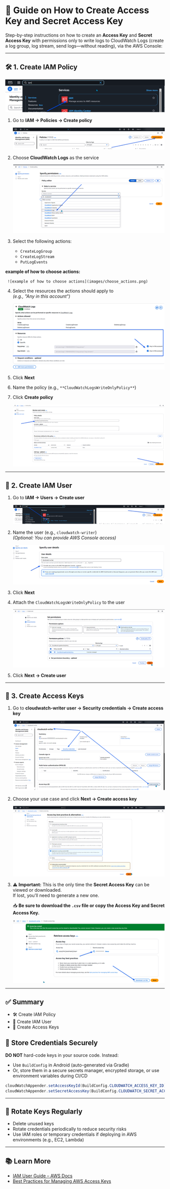 # 🔐 Guide on How to Create Access Key and Secret Access Key

Step-by-step instructions on how to create an **Access Key** and **Secret Access Key** with permissions only to write logs to CloudWatch Logs (create a log group, log stream, send logs—without reading), via the AWS Console:

---

## 🛠️ 1. Create IAM Policy

![Example of an IAM policy](images/IAM_policy.png)

1. Go to **IAM → Policies → Create policy**

    ![Create policy example](images/create_policy.png)

2. Choose **CloudWatch Logs** as the service

    ![Create policy example](images/choose_cloudwatch.png)

3. Select the following actions:
    - `CreateLogGroup`
    - `CreateLogStream`
    - `PutLogEvents`

**example of how to choose actions:**

     ![example of how to choose actions](images/choose_actions.png)


4. Select the resources the actions should apply to  
   *(e.g., "Any in this account")*

   ![Any in this account](images/any_in_this_account.png)

5. Click **Next**
6. Name the policy (e.g., `**CloudWatchLogsWriteOnlyPolicy**`)
7. Click **Create policy**

   ![Create policy](images/click_create_policy.png)

---

## 👤 2. Create IAM User

1. Go to **IAM → Users → Create user**

   ![Create user](images/create_user.png)

2. Name the user (e.g., `cloudwatch-writer`)  
   *(Optional: You can provide AWS Console access)*

   ![cloudwatch-writer](images/cloudwatch_writer.png)

3. Click **Next**
4. Attach the `CloudWatchLogsWriteOnlyPolicy` to the user

   ![Attach the `CloudWatchLogsWriteOnlyPolicy` to the user](images/create_user_final.png)

5. Click **Next → Create user**

---

## 🔑 3. Create Access Keys

1. Go to **cloudwatch-writer user → Security credentials → Create access key**

   ![Create access key](images/create_access_key.png)

2. Choose your use case and click **Next → Create access key**

   ![Create access key](images/create_access_key2.png)

3. ⚠️ **Important:** This is the only time the **Secret Access Key** can be viewed or downloaded.  
   If lost, you'll need to generate a new one.

   📥 **Be sure to download the `.csv` file or copy the Access Key and Secret Access Key.**

   ![file or copy the Access Key and Secret Access Key](images/create_access_key_final.png)

---

## ✅ Summary

- 🛠️ Create IAM Policy
- 👤 Create IAM User
- 🔑 Create Access Keys


## 📁 Store Credentials Securely

**DO NOT** hard-code keys in your source code. Instead:

- Use `BuildConfig` in Android (auto-generated via Gradle)
- Or, store them in a secure secrets manager, encrypted storage, or use environment variables during CI/CD

```java
cloudWatchAppender.setAccessKeyId(BuildConfig.CLOUDWATCH_ACCESS_KEY_ID);
cloudWatchAppender.setSecretAccessKey(BuildConfig.CLOUDWATCH_SECRET_ACCESS_KEY);
```

---

## 🔁 Rotate Keys Regularly

- Delete unused keys
- Rotate credentials periodically to reduce security risks
- Use IAM roles or temporary credentials if deploying in AWS environments (e.g., EC2, Lambda)

---

## 📚 Learn More

- [IAM User Guide – AWS Docs](https://docs.aws.amazon.com/IAM/latest/UserGuide/id_users_create.html)
- [Best Practices for Managing AWS Access Keys](https://docs.aws.amazon.com/general/latest/gr/aws-access-keys-best-practices.html)